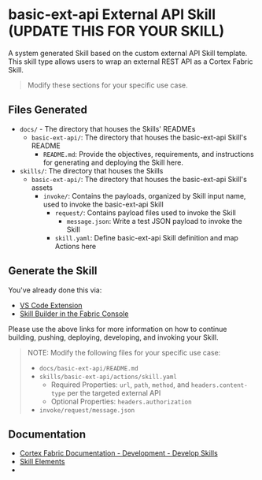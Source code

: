 # basic-ext-api External API Skill (UPDATE THIS FOR YOUR SKILL)

A system generated Skill based on the custom external API Skill template. This skill type allows users to wrap an external REST API as a Cortex Fabric Skill.

> Modify these sections for your specific use case.


## Files Generated
- `docs/` - The directory that houses the Skills' READMEs
  - `basic-ext-api/`: The directory that houses the basic-ext-api Skill's README
    - `README.md`: Provide the objectives, requirements, and instructions for generating and deploying the Skill here.
- `skills/`: The directory that houses the Skills
  - `basic-ext-api/`: The directory that houses the basic-ext-api Skill's assets
    - `invoke/`: Contains the payloads, organized by Skill input name, used to invoke the basic-ext-api Skill
      - `request/`: Contains payload files used to invoke the Skill
        - `message.json`: Write a test JSON payload to invoke the Skill
      - `skill.yaml`: Define basic-ext-api Skill definition and map Actions here


## Generate the Skill

You've already done this via:
- [VS Code Extension](https://cognitivescale.github.io/cortex-code/)
- [Skill Builder in the Fabric Console](https://cognitivescale.github.io/cortex-fabric/docs/build-skills/skill-builder-ui)

Please use the above links for more information on how to continue building, pushing, deploying, developing, and invoking your Skill.

> NOTE: Modify the following files for your specific use case:
> - `docs/basic-ext-api/README.md`
> - `skills/basic-ext-api/actions/skill.yaml`
>   - Required Properties: `url`, `path`, `method`, and `headers.content-type` per the targeted external API
>   - Optional Properties: `headers.authorization`
> - `invoke/request/message.json`


## Documentation
- [Cortex Fabric Documentation - Development - Develop Skills](https://cognitivescale.github.io/cortex-fabric/docs/development/define-skills)
- [Skill Elements](https://cognitivescale.github.io/cortex-fabric/docs/build-skills/define-skills#skill-elements)
- 
